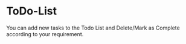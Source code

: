 # ToDo-List
You can add new tasks to the Todo List and Delete/Mark as Complete according to your requirement.
